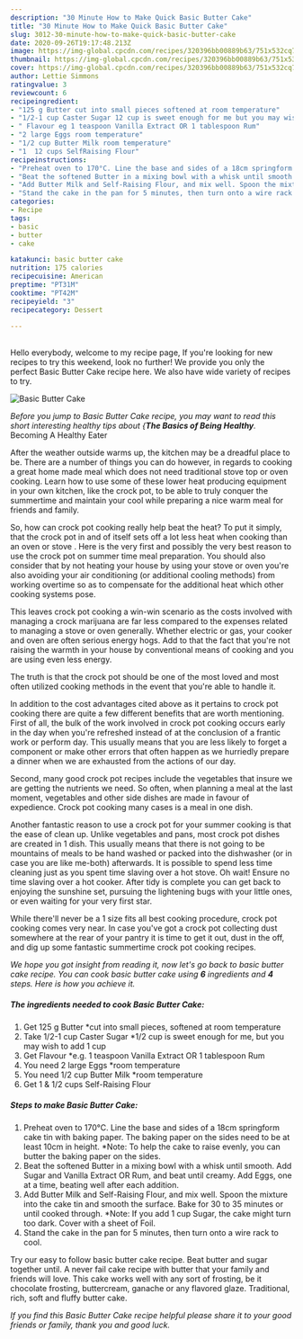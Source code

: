 ```yaml
---
description: "30 Minute How to Make Quick Basic Butter Cake"
title: "30 Minute How to Make Quick Basic Butter Cake"
slug: 3012-30-minute-how-to-make-quick-basic-butter-cake
date: 2020-09-26T19:17:48.213Z
image: https://img-global.cpcdn.com/recipes/320396bb00889b63/751x532cq70/basic-butter-cake-recipe-main-photo.jpg
thumbnail: https://img-global.cpcdn.com/recipes/320396bb00889b63/751x532cq70/basic-butter-cake-recipe-main-photo.jpg
cover: https://img-global.cpcdn.com/recipes/320396bb00889b63/751x532cq70/basic-butter-cake-recipe-main-photo.jpg
author: Lettie Simmons
ratingvalue: 3
reviewcount: 6
recipeingredient:
- "125 g Butter cut into small pieces softened at room temperature"
- "1/2-1 cup Caster Sugar 12 cup is sweet enough for me but you may wish to add 1 cup"
- " Flavour eg 1 teaspoon Vanilla Extract OR 1 tablespoon Rum"
- "2 large Eggs room temperature"
- "1/2 cup Butter Milk room temperature"
- "1  12 cups SelfRaising Flour"
recipeinstructions:
- "Preheat oven to 170°C. Line the base and sides of a 18cm springform cake tin with baking paper. The baking paper on the sides need to be at least 10cm in height. *Note: To help the cake to raise evenly, you can butter the baking paper on the sides."
- "Beat the softened Butter in a mixing bowl with a whisk until smooth. Add Sugar and Vanilla Extract OR Rum, and beat until creamy. Add Eggs, one at a time, beating well after each addition."
- "Add Butter Milk and Self-Raising Flour, and mix well. Spoon the mixture into the cake tin and smooth the surface. Bake for 30 to 35 minutes or until cooked through. *Note: If you add 1 cup Sugar, the cake might turn too dark. Cover with a sheet of Foil."
- "Stand the cake in the pan for 5 minutes, then turn onto a wire rack to cool."
categories:
- Recipe
tags:
- basic
- butter
- cake

katakunci: basic butter cake 
nutrition: 175 calories
recipecuisine: American
preptime: "PT31M"
cooktime: "PT42M"
recipeyield: "3"
recipecategory: Dessert

---
```

<br>
Hello everybody, welcome to my recipe page, If you're looking for new recipes to try this weekend, look no further! We provide you only the perfect Basic Butter Cake recipe here. We also have wide variety of recipes to try.
<br>


![Basic Butter Cake](https://img-global.cpcdn.com/recipes/320396bb00889b63/751x532cq70/basic-butter-cake-recipe-main-photo.jpg)

<i>Before you jump to Basic Butter Cake recipe, you may want to read this short interesting healthy tips about {<strong>The Basics of Being Healthy</strong>.</i>
Becoming A Healthy Eater


After the weather outside warms up, the kitchen may be a dreadful place to be. There are a number of things you can do however, in regards to cooking a great home made meal which does not need traditional stove top or oven cooking. Learn how to use some of these lower heat producing equipment in your own kitchen, like the crock pot, to be able to truly conquer the summertime and maintain your cool while preparing a nice warm meal for friends and family.

So, how can crock pot cooking really help beat the heat? To put it simply, that the crock pot in and of itself sets off a lot less heat when cooking than an oven or stove . Here is the very first and possibly the very best reason to use the crock pot on summer time meal preparation. You should also consider that by not heating your house by using your stove or oven you're also avoiding your air conditioning (or additional cooling methods) from working overtime so as to compensate for the additional heat which other cooking systems pose.

This leaves crock pot cooking a win-win scenario as the costs involved with managing a crock marijuana are far less compared to the expenses related to managing a stove or oven generally. Whether electric or gas, your cooker and oven are often serious energy hogs. Add to that the fact that you're not raising the warmth in your house by conventional means of cooking and you are using even less energy.

 The truth is that the crock pot should be one of the most loved and most often utilized cooking methods in the event that you're able to handle it.  



In addition to the cost advantages cited above as it pertains to crock pot cooking there are quite a few different benefits that are worth mentioning. First of all, the bulk of the work involved in crock pot cooking occurs early in the day when you're refreshed instead of at the conclusion of a frantic work or perform day. This usually means that you are less likely to forget a component or make other errors that often happen as we hurriedly prepare a dinner when we are exhausted from the actions of our day.

Second, many good crock pot recipes include the vegetables that insure we are getting the nutrients we need. So often, when planning a meal at the last moment, vegetables and other side dishes are made in favour of expedience. Crock pot cooking many cases is a meal in one dish.

Another fantastic reason to use a crock pot for your summer cooking is that the ease of clean up.  Unlike vegetables and pans, most crock pot dishes are created in 1 dish. This usually means that there is not going to be mountains of meals to be hand washed or packed into the dishwasher (or in case you are like me-both) afterwards. It is possible to spend less time cleaning just as you spent time slaving over a hot stove. Oh wait! Ensure no time slaving over a hot cooker. After tidy is complete you can get back to enjoying the sunshine set, pursuing the lightening bugs with your little ones, or even waiting for your very first star.

While there'll never be a 1 size fits all best cooking procedure, crock pot cooking comes very near. In case you've got a crock pot collecting dust somewhere at the rear of your pantry it is time to get it out, dust in the off, and dig up some fantastic summertime crock pot cooking recipes.


<i>We hope you got insight from reading it, now let's go back to basic butter cake recipe. You can cook basic butter cake using <strong>6</strong> ingredients and <strong>4</strong> steps. Here is how you achieve it.
</i>

##### The ingredients needed to cook Basic Butter Cake:

1. Get 125 g Butter *cut into small pieces, softened at room temperature
1. Take 1/2-1 cup Caster Sugar *1/2 cup is sweet enough for me, but you may wish to add 1 cup
1. Get  Flavour *e.g. 1 teaspoon Vanilla Extract OR 1 tablespoon Rum
1. You need 2 large Eggs *room temperature
1. You need 1/2 cup Butter Milk *room temperature
1. Get 1 &amp; 1/2 cups Self-Raising Flour


##### Steps to make Basic Butter Cake:

1. Preheat oven to 170°C. Line the base and sides of a 18cm springform cake tin with baking paper. The baking paper on the sides need to be at least 10cm in height. *Note: To help the cake to raise evenly, you can butter the baking paper on the sides.
1. Beat the softened Butter in a mixing bowl with a whisk until smooth. Add Sugar and Vanilla Extract OR Rum, and beat until creamy. Add Eggs, one at a time, beating well after each addition.
1. Add Butter Milk and Self-Raising Flour, and mix well. Spoon the mixture into the cake tin and smooth the surface. Bake for 30 to 35 minutes or until cooked through. *Note: If you add 1 cup Sugar, the cake might turn too dark. Cover with a sheet of Foil.
1. Stand the cake in the pan for 5 minutes, then turn onto a wire rack to cool.


Try our easy to follow basic butter cake recipe. Beat butter and sugar together until. A never fail cake recipe with butter that your family and friends will love. This cake works well with any sort of frosting, be it chocolate frosting, buttercream, ganache or any flavored glaze. Traditional, rich, soft and fluffy butter cake. 

<i>If you find this Basic Butter Cake recipe helpful please share it to your good friends or family, thank you and good luck.</i>
